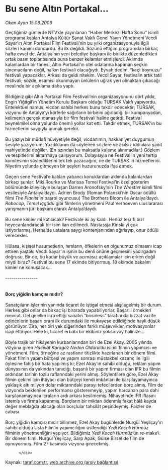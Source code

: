# Bu sene Altın Portakal...

*Okan Ayan 15.08.2009*

<div class="yazi">Geçtiğimiz günlerde NTV’de yayınlanan “Haber Merkezi Hafta Sonu” isimli programa katılan Antalya Kültür Sanat Vakfı Genel Yayın Yönetmeni Vecdi Sayar’ın Altın Portakal Film Festivali’nin bu yılki organizasyonuyla ilgili sözleri kanımı dondurdu. Bu ilk değildi. Sözünü ettiğim programdan birkaç hafta evvel de, Antalya’nın yeni belediye başkanı ile birlikte düzenledikleri ortak basın toplantısında buna benzer kelamlar etmişlerdi. Aklımda kalanlardan bir tanesi, Altın Portakal’ın otel odalarına kapanan seçkin sinemacıların değil, halkın festivali olacağıydı. Eyvah dedim, “keçi boynuzu” festivali yapacaklar. Arkası da geldi nitekim. Vecdi Sayar, festivalin artık tatil festivali; sözde, esamisi okunmayan ünlülerin uğrak yeri olmaktan çıkacağı mealinde bir açıklama daha yaptı. <br/><br/>Bildiğiniz gibi Altın Portakal Film Festivali’nin organizasyonunu dört yıldır, Engin Yiğitgil’in Yönetim Kurulu Başkanı olduğu TURSAK Vakfı yapıyordu. Entelektüel namus, vicdan sahibi herkes bunu takdir edecektir; TURSAK, vizyonu ile Antalya’yı körlerle sağırların birbirini ağırladığı bir kumpanyadan, kelimenin gerçek manasıyla bir film festivali haline getirdi. Festival beynelmilel olma yolunda önemli yollar kat etti. Takdir etmek, TURSAK’ın bu hizmetlerini saygıyla anmak gerekir. <br/><br/>Bu yazıyı bir müdafi hüviyetiyle değil, vicdanımın, hakkaniyet duygumun sesiyle yazıyorum. Yazdıklarım da söylenen sözlere ve asılsız iddialara yanıt mahiyetinde değiller. (En azından bu maksatla kaleme alınmadılar.) Gözlem ve tespitlerimi aktarmaya çalışıyorum. Dolayısıyla ne Festival’in yeni tertip komitesinin söylediklerini tek tek yazacağım, ne de TURSAK’ın hizmetlerini. Niyetim yolunda gitmeyen bir şeyleri huzurunuzda ifşa etmek. <br/><br/>Geçen sene Festival’e katılan yabancı konuklardan aklımda kalanlardan birkaçı şunlar: Miki Rourke ve Marissa Tomei Festival’in özel gösterim bölümünde izleyiciyle buluşan Darren Aronofsky’nin <i>The Wrestler</i> isimli filmi vesilesiyle Antalya’daydı. Adrien Brody (Roman Polanski’nin Oscar ödüllü filmi <i>The Pianist</i>’in başrol oyuncusu) The Brothers Bloom ile Antalya’daydı. <i>Robocop</i>, <i>Temel İçgüdü</i> gibi filmlerin yönetmeni Paul Verhoeven uluslararası yarışmanın jüri başkanı olarak Antalya’daydı. <br/><br/>Bu sene kimler mi katılacak? Festivale iki ay kaldı. Henüz teşrifi bizi heyecanlandıracak bir isim ilan edilmedi. Nastassja Kinski’yi çok istiyorlarmış. Herhalde ustalara saygı kontenjanından ağırlayıp, onur ödülü verecekler. <br/><br/>Hülasa, kişisel husumetlerin, hırsların, öfkelerin en olgunumuz olmasını icap ettiren yaştaki Vecdi Sayar’ın işinin bu denli önüne geçmesini yadırgadım doğrusu. Bir de, bu kadar büyük ve acımasız açıklamalar için erken değil miydi biraz? Festival bu sene 17 ekimde bitiyormuş. 18 ekimde bakalım kimler ne konuşacak... <br/><br/>---------------- <br/><br/><br/><strong>Borç yiğidin kamçısı mıdır?</strong> <br/><br/>Sanatçıların işlerinin yanında ticaret ile iştigal etmesi alışılagelmiş bir durum. Herkes gibi onlar da birkaç işi birarada yapabiliyorlar. Başarılı örnekleri mevcut. Gel gelelim icra ettiği sanatın “business” tarafını da bizzat vazife edinenlerin başarı oranı ilk durumdaki ile mukayese edildiğinde hayli düşük görünüyor. Zira, her biri yek diğerinden farklı müşevvikler, motivasyonlar icap ettiriyor. Hele ki, ticaret erbabı bir ekibiniz yoksa vay halinize... <br/><br/>Böyle trajik bir hikâyenin kurbanlarından biri de Ezel Akay. 2005 yılında vizyona giren <i>Hacivat Karagöz Neden Öldürüldü</i> isimli filmin yapımcısı ve yönetmeni. Film, örneğine az rastlanır titizlikte hazırlanan bir dönem filmi. Fakat filmin yapım bütçesi ve yapım sonrası müstakbel kazanç ile ilgili öylesine fahiş bir hata yapılmış ki; Ezel Akay’ın sahibi olduğu, reklam yapım dünyasının da yakından tanıdığı, başarılı bir yapım firması olan IFR bu filmin ardından tarihin tozlu raflarındaki yerini almış. Söylentilere göre, Ezel Akay filmin çekimi için ihtiyacı olan bütçeyi kendi imkânları ile karşılayamayınca yaklaşık altı milyon dolar miktarındaki parayı tefecilerden borç almış. Film de vizyonda beklenilen performansı gösteremeyip, yapım harcanan para dahi karşılanamayınca icraların ardı arkası kesilmemiş. Nihayetinde IFR iflasını istemiş ve firma kapanmış. Borçların bir miktarı ödenmiş fakat hâlâ kayda değer meblağda alacağı olan borçlular tahsilât peşindeymiş. Faizler de cabası. <br/><br/>Borç yiğidin kamçısı mıdır bilinmez, Ezel Akay bugünlerde Nurgül Yeşilçay’ın sahibi olduğu Usta Film’in yapımcılığını üstlendiği <i>Yedi Kocalı Hürmüz</i> filminin yönetmenliğini yapıyor. Bildiğimiz <i>Yedi Kocalı Hürmüz</i>’ün re-make’i. Bir dönem filmi. Nurgül Yeşilçay, Sarp Apak, Gülse Birsel de film de oynuyormuş. Film 27 kasımda vizyona girecekmiş.
                                    
          
          
          
          </div>

Kaynak: [taraf.com.tr](http://www.taraf.com.tr/okan-ayan/makale-bu-sene-altin-portakal.htm), [web.archive.org (arşiv bağlantısı)](http://web.archive.org/web/20131107115733/http://www.taraf.com.tr/okan-ayan/makale-bu-sene-altin-portakal.htm)
